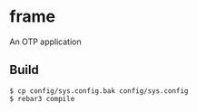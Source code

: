 frame
=====

An OTP application

Build
-----

    $ cp config/sys.config.bak config/sys.config
    $ rebar3 compile
